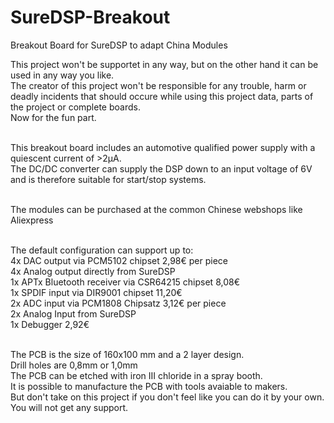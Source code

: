 # SureDSP-Breakout
Breakout Board for SureDSP to adapt China Modules

This project won't be supportet in any way, but on the other hand it can be used in any way you like.<br>
The creator of this project won't be responsible for any trouble, harm or deadly incidents that should occure while using this project data, parts of the project or complete boards.<br>
Now for the fun part.<br><br>

This breakout board includes an automotive qualified power supply with a quiescent current of >2µA. <br>
The DC/DC converter can supply the DSP down to an input voltage of 6V and is therefore suitable for start/stop systems.<br><br>

The modules can be purchased at the common Chinese webshops like Aliexpress<br><br>

The default configuration can support up to:<br>
4x DAC output via PCM5102 chipset 2,98€ per piece<br>
4x Analog output directly from SureDSP<br>
1x APTx Bluetooth receiver via CSR64215 chipset 8,08€<br>
1x SPDIF input via DIR9001 chipset 11,20€<br>
2x ADC input via PCM1808 Chipsatz 3,12€ per piece<br>
2x Analog Input from SureDSP<br>
1x Debugger 2,92€<br><br>

The PCB is the size of 160x100 mm and a 2 layer design.<br>
Drill holes are 0,8mm or 1,0mm<br>
The PCB can be etched with iron III chloride in a spray booth. <br>
It is possible to manufacture the PCB with tools avaiable to makers.<br>
But don't take on this project if you don't feel like you can do it by your own. <br>
You will not get any support.<br>
